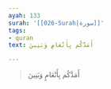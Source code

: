 ```yaml
---
ayah: 133
surah: '[[026-Surah|سورة]]'
tags:
- quran
text: أَمَدَّكُم بِأَنْعَامٍ وَبَنِينَ

---
```

> أَمَدَّكُم بِأَنْعَامٍ وَبَنِينَ
